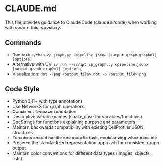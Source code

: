 # CLAUDE.md

This file provides guidance to Claude Code (claude.ai/code) when working with code in this repository.

## Commands
- Run tool: `python cp_graph.py <pipeline.json> [output_graph.graphml] [options]`
- Alternative with UV: `uv run --script cp_graph.py <pipeline.json> [output_graph.graphml] [options]`
- Visualization: `dot -Tpng <output_file>.dot -o <output_file>.png`

## Code Style
- Python 3.11+ with type annotations
- Use NetworkX for graph operations
- Consistent 4-space indentation 
- Descriptive variable names (snake_case for variables/functions)
- DocStrings for functions explaining purpose and parameters
- Maintain backwards compatibility with existing CellProfiler JSON structures
- Functions should handle one specific task, modularizing when possible
- Preserve the standardized representation approach for consistent graph output
- Maintain color conventions for different data types (images, objects, lists)
